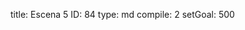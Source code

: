 title:          Escena 5
ID:             84
type:           md
compile:        2
setGoal:        500


